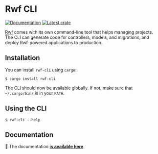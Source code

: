 # Rwf CLI

[![Documentation](https://img.shields.io/badge/documentation-blue?style=flat)](https://levkk.github.io/rwf/)
[![Latest crate](https://img.shields.io/crates/v/rwf-cli.svg)](https://crates.io/crates/rwf-cli)

[Rwf](https://levkk.github.io/rwf/) comes with its own command-line tool that helps managing projects. The CLI can generate code for controllers, models, and migrations, and
deploy Rwf-powered applications to production.

## Installation

You can install `rwf-cli` using `cargo`:

```
$ cargo install rwf-cli
```

The CLI should now be available globally. If not, make sure that `~/.cargo/bin/` is in your `PATH`.

## Using the CLI

```
$ rwf-cli --help
```

## Documentation

&#128216; The documentation **[is available here](https://levkk.github.io/rwf/)**.
